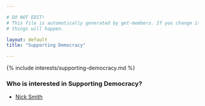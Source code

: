 ```yaml
---

# DO NOT EDIT!
# This file is automatically generated by get-members. If you change it, bad
# things will happen.

layout: default
title: "Supporting Democracy"

---
```


{% include interests/supporting-democracy.md %}

### Who is interested in Supporting Democracy?


* [Nick Smith](members/nick-smith.html)
